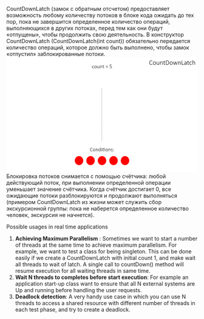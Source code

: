 CountDownLatch (замок с обратным отсчетом) предоставляет возможность любому количеству потоков в блоке кода ожидать 
до тех пор, пока не завершится определенное количество операций, выполняющихся в других потоках, 
перед тем как они будут «отпущены», чтобы продолжить свою деятельность. 
В конструктор CountDownLatch (CountDownLatch(int count)) обязательно передается количество операций, 
которое должно быть выполнено, чтобы замок «отпустил» заблокированные потоки.
![alt text](src/main/resources/count-down-latch.gif)
Блокировка потоков снимается с помощью счётчика: 
любой действующий поток, при выполнении определенной операции уменьшает значение счётчика. 
Когда счётчик достигает 0, все ожидающие потоки разблокируются и продолжают выполняться 
(примером CountDownLatch из жизни может служить сбор экскурсионной группы: 
пока не наберется определенное количество человек, экскурсия не начнется).

Possible usages in real time applications

1. **Achieving Maximum Parallelism** : 
Sometimes we want to start a number of threads at the same time to achieve maximum parallelism. 
For example, we want to test a class for being singleton. 
This can be done easily if we create a CountDownLatch with initial count 1, and make wait all threads to wait of latch. 
A single call to countDown() method will resume execution for all waiting threads in same time.
2. **Wait N threads to completes before start execution**: 
For example an application start-up class want to ensure that all N external systems are Up and running 
before handling the user requests.
3. **Deadlock detection**: 
A very handy use case in which you can use N threads to access a shared resource with different number of threads 
in each test phase, and try to create a deadlock.